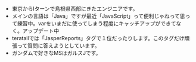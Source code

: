 - 東京からIターンで島根県西部にきたエンジニアです。
- メインの言語は「Java」ですが最近「JavaScript」って便利じゃねって思って練習中。varをいまだに使ってしまう程度にキャッチアップができてなく。アップデート中
- teratailでは「JasperReports」タグで１位だったりします。このタグだけ頑張って質問に答えようとしています。
- ガンダムで好きなMSはガルスJです。

<!---
ababaSigrun/ababaSigrun is a ✨ special ✨ repository because its `README.md` (this file) appears on your GitHub profile.
You can click the Preview link to take a look at your changes.
--->
